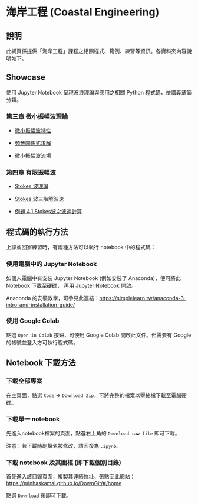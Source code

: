# 海岸工程 (Coastal Engineering)

## 說明
此網頁係提供「海岸工程」課程之相關程式、範例、練習等資訊。各資料夾內容說明如下。

## Showcase
使用 Jupyter Notebook 呈現波浪理論與應用之相關 Python 程式碼，依講義章節分類。

### 第三章 微小振幅波理論

* [微小振幅波特性](https://github.com/mengyulin/CoastalEngineering/blob/master/Showcase/Chap_3/1_Small_Amp.ipynb)

* [頻散關係式求解](https://github.com/mengyulin/CoastalEngineering/blob/master/Showcase/Chap_3/2_DispersionEq.ipynb)

* [微小振幅波流場](https://github.com/mengyulin/CoastalEngineering/blob/master/Showcase/Chap_3/3_FlowField.ipynb)

### 第四章 有限振幅波

* [Stokes 波理論](https://github.com/mengyulin/CoastalEngineering/blob/master/Showcase/Chap_4/1_StokesWaves.ipynb)

* [Stokes 波三階解波速](https://github.com/mengyulin/CoastalEngineering/blob/master/Showcase/Chap_4/Stokes3rdWaveSpeed_Exe.ipynb)

* [例題 4.1 Stokes波之波速計算](https://github.com/mengyulin/CoastalEngineering/blob/master/Showcase/Chap_4/Chap_4%20Examples.ipynb)


## 程式碼的執行方法
上課或回家練習時，有兩種方法可以執行 notebook 中的程式碼：

### 使用電腦中的 Jupyter Notebook
如個人電腦中有安裝 Jupyter Notebook (例如安裝了 Anaconda)，便可將此 Notebook 下載至硬碟，
再用 Jupyter Notebook 開啟。

Anaconda 的安裝教學，可參見此連結：https://simplelearn.tw/anaconda-3-intro-and-installation-guide/

### 使用 Google Colab
點選 `Open in Colab` 按鈕，可使用 Google Colab 開啟此文件。但需要有 Google 的帳號並登入方可執行程式碼。

## Notebook 下載方法

### 下載全部專案
在主頁面，點選 `Code` -> `Download Zip`，可將完整的檔案以壓縮檔下載至電腦硬碟。

### 下載單一 notebook
先進入notebook檔案的頁面，點選右上角的 `Download raw file` 即可下載。

注意：若下載時副檔名被修改，請回復為 `.ipynb`。

### 下載 notebook 及其圖檔 (即下載個別目錄)
首先進入該目錄頁面，複製其連結位址，張貼至此網站：
https://minhaskamal.github.io/DownGit/#/home

點選 `Download` 後即可下載。



